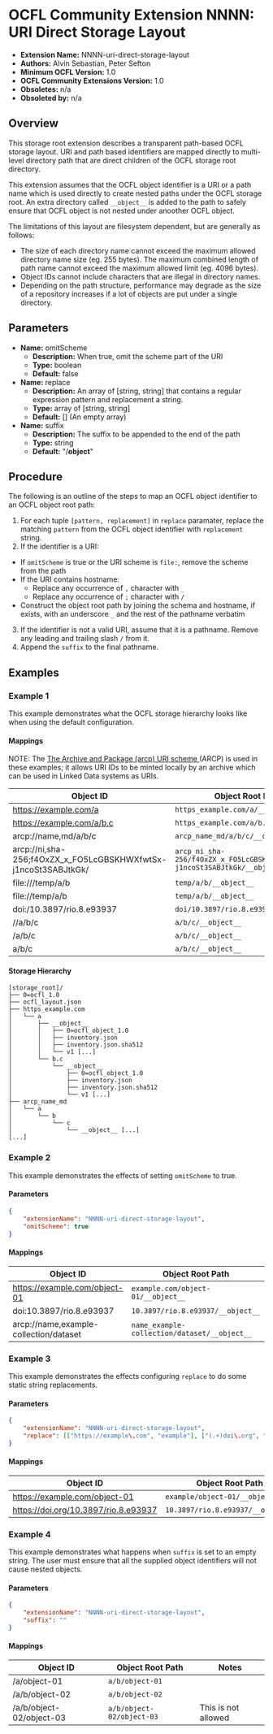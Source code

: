 # OCFL Community Extension NNNN: URI Direct Storage Layout

  * **Extension Name:** NNNN-uri-direct-storage-layout
  * **Authors:** Alvin Sebastian, Peter Sefton
  * **Minimum OCFL Version:** 1.0
  * **OCFL Community Extensions Version:** 1.0
  * **Obsoletes:** n/a
  * **Obsoleted by:** n/a

## Overview

This storage root extension describes a transparent path-based OCFL storage layout. URI and path based identifiers are mapped directly to multi-level directory path that are direct children of the OCFL storage root directory.

This extension assumes that the OCFL object identifier is a URI or a path name which is used directly to create nested paths under the OCFL storage root. An extra directory called `__object__` is added to the path to safely ensure that OCFL object is not nested under anoother OCFL object.

The limitations of this layout are filesystem dependent, but are generally as follows:

* The size of each directory name cannot exceed the maximum allowed directory name size (eg. 255 bytes). The maximum combined length of path name cannot exceed the maximum allowed limit (eg. 4096 bytes).
* Object IDs cannot include characters that are illegal in directory names.
* Depending on the path structure, performance may degrade as the size of a repository increases if a lot of objects are put under a single directory.


## Parameters

* **Name:** omitScheme
  * **Description:** When true, omit the scheme part of the URI
  * **Type:** boolean
  * **Default:** false
* **Name:** replace
  * **Description:** An array of [string, string] that contains a regular expression pattern and replacement a string.
  * **Type:** array of [string, string]
  * **Default:** [] (An empty array)
* **Name:** suffix
  * **Description:** The suffix to be appended to the end of the path
  * **Type:** string
  * **Default:** "/__object__"

## Procedure

The following is an outline of the steps to map an OCFL object identifier to an OCFL object root path:
1. For each tuple `[pattern, replacement]` in `replace` paramater, replace the matching `pattern` from the OCFL object identifier with `replacement` string.
2. If the identifier is a URI:
  * If `omitScheme` is true or the URI scheme is `file:`, remove the scheme from the path
  * If the URI contains hostname:
      * Replace any occurrence of `,` character with `_`
      * Replace any occurrence of `;` character with `/`
  * Construct the object root path by joining the schema and hostname, if exists, with an underscore `_` and the rest of the pathname verbatim
3. If the identifier is not a valid URI, assume that it is a pathname. Remove any leading and trailing slash `/` from it.
4. Append the `suffix` to the final pathname.

## Examples
### Example 1

This example demonstrates what the OCFL storage hierarchy looks like when using the default configuration.

#### Mappings

NOTE: The [The Archive and Package (arcp) URI scheme
](https://www.research.manchester.ac.uk/portal/files/76956641/arcp.html) (ARCP) is used in these examples; it allows URI IDs to be minted locally by an archive which can be used in Linked Data systems as URIs.

| Object ID | Object Root Path |
| --- | --- |
| https://example.com/a | `https_example.com/a/__object__` |
| https://example.com/a/b.c | `https_example.com/a/b.c/__object__` |
| arcp://name,md/a/b/c | `arcp_name_md/a/b/c/__object__` |
| arcp://ni,sha-256;f4OxZX_x_FO5LcGBSKHWXfwtSx-j1ncoSt3SABJtkGk/ | `arcp_ni_sha-256/f4OxZX_x_FO5LcGBSKHWXfwtSx-j1ncoSt3SABJtkGk/__object__` |
| file:///temp/a/b | `temp/a/b/__object__` |
| file://temp/a/b | `temp/a/b/__object__` |
| doi:/10.3897/rio.8.e93937 | `doi/10.3897/rio.8.e93937/__object__` |
| //a/b/c | `a/b/c/__object__` |
| /a/b/c | `a/b/c/__object__` |
| a/b/c | `a/b/c/__object__` |

#### Storage Hierarchy

```
[storage_root]/
├── 0=ocfl_1.0
├── ocfl_layout.json
├── https_example.com
│   └── a
│       ├── __object__
│       │   ├── 0=ocfl_object_1.0
│       │   ├── inventory.json
│       │   ├── inventory.json.sha512
│       │   └── v1 [...]
│       └── b.c
│           └── __object__
│               ├── 0=ocfl_object_1.0
│               ├── inventory.json
│               ├── inventory.json.sha512
│               └── v1 [...]
├── arcp_name_md
│   └── a
│       └── b
│           └── c
│               └── __object__ [...]
[...]
```

### Example 2

This example demonstrates the effects of setting `omitScheme` to true.

#### Parameters

```json
{
    "extensionName": "NNNN-uri-direct-storage-layout",
    "omitScheme": true
}
```

#### Mappings

| Object ID | Object Root Path |
| --- | --- |
| https://example.com/object-01 | `example.com/object-01/__object__` |
| doi:10.3897/rio.8.e93937 | `10.3897/rio.8.e93937/__object__` |
| arcp://name,example-collection/dataset | `name_example-collection/dataset/__object__` |

### Example 3

This example demonstrates the effects configuring `replace` to do some static string replacements.

#### Parameters

```json
{
    "extensionName": "NNNN-uri-direct-storage-layout",
    "replace": [["https://example\.com", "example"], ["(.+)doi\.org", ""]]
}
```

#### Mappings

| Object ID | Object Root Path |
| --- | --- |
| https://example.com/object-01 | `example/object-01/__object__` |
| https://doi.org/10.3897/rio.8.e93937 | `10.3897/rio.8.e93937/__object__` |

### Example 4



This example demonstrates what happens when `suffix` is set to an empty string. The user must ensure that all the supplied object identifiers will not cause nested objects.

#### Parameters

```json
{
    "extensionName": "NNNN-uri-direct-storage-layout",
    "suffix": ""
}
```

#### Mappings

| Object ID | Object Root Path | Notes
| --- | --- | --- |
| /a/object-01 | `a/b/object-01` | |
| /a/b/object-02 | `a/b/object-02` | |
| /a/b/object-02/object-03 | `a/b/object-02/object-03` | This is not allowed |
